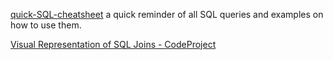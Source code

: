 
[quick-SQL-cheatsheet](https://github.com/enochtangg/quick-SQL-cheatsheet)
a quick reminder of all SQL queries and examples on how to use them.

[Visual Representation of SQL Joins - CodeProject](https://www.codeproject.com/Articles/33052/Visual-Representation-of-SQL-Joins?)
